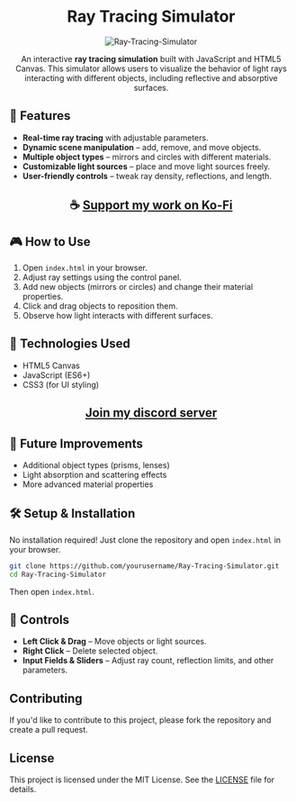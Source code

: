 <div align="center">

# Ray Tracing Simulator

![Ray-Tracing-Simulator](https://github.com/user-attachments/assets/966e9ae3-7142-4387-9586-4813881a08eb)

An interactive **ray tracing simulation** built with JavaScript and HTML5 Canvas. This simulator allows users to visualize the behavior of light rays interacting with different objects, including reflective and absorptive surfaces.

</div>

## 🌟 Features
- **Real-time ray tracing** with adjustable parameters.
- **Dynamic scene manipulation** – add, remove, and move objects.
- **Multiple object types** – mirrors and circles with different materials.
- **Customizable light sources** – place and move light sources freely.
- **User-friendly controls** – tweak ray density, reflections, and length.

<div align="center">

## ☕ [Support my work on Ko-Fi](https://ko-fi.com/thatsinewave)

</div>

## 🎮 How to Use
1. Open `index.html` in your browser.
2. Adjust ray settings using the control panel.
3. Add new objects (mirrors or circles) and change their material properties.
4. Click and drag objects to reposition them.
5. Observe how light interacts with different surfaces.

## 📌 Technologies Used
- HTML5 Canvas
- JavaScript (ES6+)
- CSS3 (for UI styling)

<div align="center">

## [Join my discord server](https://discord.gg/2nHHHBWNDw)

</div>

## 🚀 Future Improvements
- Additional object types (prisms, lenses)
- Light absorption and scattering effects
- More advanced material properties

## 🛠️ Setup & Installation
No installation required! Just clone the repository and open `index.html` in your browser.

```sh
git clone https://github.com/yourusername/Ray-Tracing-Simulator.git
cd Ray-Tracing-Simulator
```
Then open `index.html`.

## 📜 Controls
- **Left Click & Drag** – Move objects or light sources.
- **Right Click** – Delete selected object.
- **Input Fields & Sliders** – Adjust ray count, reflection limits, and other parameters.

## Contributing

If you'd like to contribute to this project, please fork the repository and create a pull request.

## License

This project is licensed under the MIT License. See the [LICENSE](LICENSE) file for details.

